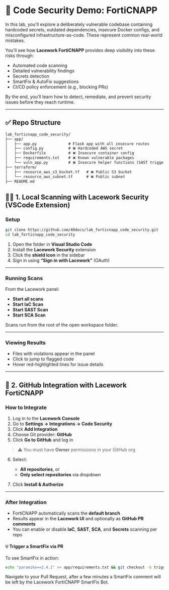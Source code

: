 # 🔐 Code Security Demo: FortiCNAPP

In this lab, you'll explore a deliberately vulnerable codebase containing hardcoded secrets, outdated dependencies, insecure Docker configs, and misconfigured infrastructure-as-code. These represent common real-world mistakes.

You'll see how **Lacework FortiCNAPP** provides deep visibility into these risks through:

* Automated code scanning
* Detailed vulnerability findings
* Secrets detection
* SmartFix & AutoFix suggestions
* CI/CD policy enforcement (e.g., blocking PRs)

By the end, you’ll learn how to detect, remediate, and prevent security issues before they reach runtime.

---

## ✅ Repo Structure

```txt
lab_forticnapp_code_security/
├── app/
│   ├── app.py              # Flask app with all insecure routes
│   ├── config.py           # ❌ Hardcoded AWS secret
│   ├── Dockerfile          # ❌ Insecure container config
│   ├── requirements.txt    # ❌ Known vulnerable packages
│   └── vuln_app.py         # ❌ Insecure helper functions (SAST triggers)
├── terraform/
│   ├── resource_aws_s3_bucket.tf   # ❌ Public S3 bucket
│   └── resource_aws_subnet.tf      # ❌ Public subnet
├── README.md

```

## 🧑‍💻 1. Local Scanning with Lacework Security (VSCode Extension)

### Setup

```bash
git clone https://github.com/40docs/lab_forticnapp_code_security.git
cd lab_forticnapp_code_security
```

1. Open the folder in **Visual Studio Code**
2. Install the **Lacework Security** extension
3. Click the **shield icon** in the sidebar
4. Sign in using **“Sign in with Lacework”** (OAuth)

---

### Running Scans

From the Lacework panel:

* **Start all scans**
* **Start IaC Scan**
* **Start SAST Scan**
* **Start SCA Scan**

Scans run from the root of the open workspace folder.

---

### Viewing Results

* Files with violations appear in the panel
* Click to jump to flagged code
* Hover red-highlighted lines for issue details

---

## 🔗 2. GitHub Integration with Lacework FortiCNAPP

### How to Integrate

1. Log in to the **Lacework Console**
2. Go to **Settings → Integrations → Code Security**
3. Click **Add Integration**
4. Choose Git provider: **GitHub**
5. Click **Go to GitHub** and log in

> ⚠️ You must have **Owner** permissions in your GitHub org

6. Select:

   * **All repositories**, or
   * **Only select repositories** via dropdown
7. Click **Install & Authorize**

---

### After Integration

* FortiCNAPP automatically scans the **default branch**
* Results appear in the **Lacework UI** and optionally as **GitHub PR comments**
* You can enable or disable **IaC**, **SAST**, **SCA**, and **Secrets** scanning per repo

#### 💡 Trigger a SmartFix via PR

To see SmartFix in action:

```bash
echo "paramiko==2.4.1" >> app/requirements.txt && git checkout -b trigger-smartfix && git add app/requirements.txt && git commit -m "Trigger SmartFix" && git push -u origin trigger-smartfix && gh pr create --fill
```

Navigate to your Pull Request, after a few minutes a SmartFix comment will be left by the Lacework FortiCNAPP SmartFix Bot.